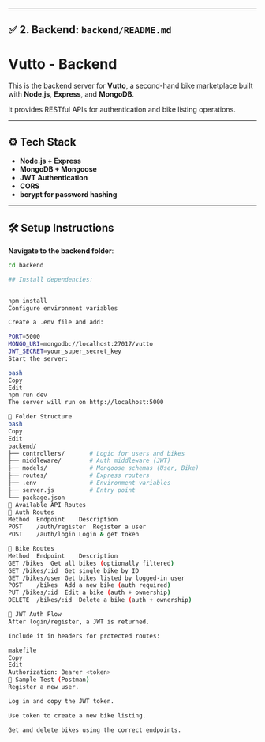 
---

## ✅ **2. Backend: `backend/README.md`**

# Vutto - Backend

This is the backend server for **Vutto**, a second-hand bike marketplace built with **Node.js**, **Express**, and **MongoDB**.

It provides RESTful APIs for authentication and bike listing operations.

---

## ⚙️ Tech Stack

- **Node.js + Express**
- **MongoDB + Mongoose**
- **JWT Authentication**
- **CORS**
- **bcrypt for password hashing**

---

## 🛠️ Setup Instructions

**Navigate to the backend folder**:
   ```bash
   cd backend

## Install dependencies:


npm install
Configure environment variables

Create a .env file and add:

PORT=5000
MONGO_URI=mongodb://localhost:27017/vutto
JWT_SECRET=your_super_secret_key
Start the server:

bash
Copy
Edit
npm run dev
The server will run on http://localhost:5000

📁 Folder Structure
bash
Copy
Edit
backend/
├── controllers/       # Logic for users and bikes
├── middleware/        # Auth middleware (JWT)
├── models/            # Mongoose schemas (User, Bike)
├── routes/            # Express routers
├── .env               # Environment variables
├── server.js          # Entry point
└── package.json
📌 Available API Routes
🔐 Auth Routes
Method	Endpoint	Description
POST	/auth/register	Register a user
POST	/auth/login	Login & get token

🛵 Bike Routes
Method	Endpoint	Description
GET	/bikes	Get all bikes (optionally filtered)
GET	/bikes/:id	Get single bike by ID
GET	/bikes/user	Get bikes listed by logged-in user
POST	/bikes	Add a new bike (auth required)
PUT	/bikes/:id	Edit a bike (auth + ownership)
DELETE	/bikes/:id	Delete a bike (auth + ownership)

🔐 JWT Auth Flow
After login/register, a JWT is returned.

Include it in headers for protected routes:

makefile
Copy
Edit
Authorization: Bearer <token>
🧪 Sample Test (Postman)
Register a new user.

Log in and copy the JWT token.

Use token to create a new bike listing.

Get and delete bikes using the correct endpoints.


